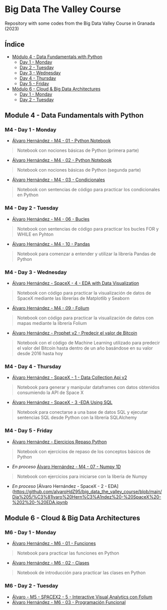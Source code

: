 # Big Data The Valley Course
Repository with some codes from the Big Data Valley Course in Granada (2023)

## Índice
 
- [Módulo 4 - Data Fundamentals with Python](#module-4---data-fundamentals-with-python)
  - [Day 1 - Monday](#m4---day-1---monday)
  - [Day 2 - Tuesday](#m4---day-2---tuesday)
  - [Day 3 - Wednesday](#m4---day-3---wednesday)
  - [Day 4 - Thursday](#m4---day-4---thursday)
  - [Day 5 - Friday](#m4---day-5---friday)
- [Módulo 6 - Cloud & Big Data Architectures](#module-6---cloud--big-data-architectures)
  - [Day 1 - Monday](#m6---day-1---monday)
  - [Day 2 - Tuesday](#m6---day-2---tuesday)


## Module 4 - Data Fundamentals with Python

### M4 - Day 1 - Monday

- [Álvaro Hernández - M4 - 01 - Python Notebook](https://github.com/alvaroHdZ95/big_data_the_valley_course/blob/main/Dia%201/%C3%81lvaro%20Hern%C3%A1ndez%20-%20M4%20-%2001%20-%20Python%20Notebook.ipynb)
> Notebook con nociones básicas de Python (primera parte)
- [Álvaro Hernández - M4 - 02 - Python Notebook](https://github.com/alvaroHdZ95/big_data_the_valley_course/blob/main/Dia%201/%C3%81lvaro%20Hern%C3%A1ndez%20-%20M4%20-%2002%20-%20Python%20Notebook.ipynb)
> Notebook con nociones básicas de Python (segunda parte)
- [Álvaro Hernández - M4 - 03 - Condicionales](https://github.com/alvaroHdZ95/big_data_the_valley_course/blob/main/Dia%201/%C3%81lvaro%20Hern%C3%A1ndez%20-%20M4%20-%2003%20-%20Condicionales.ipynb)
> Notebook con sentencias de código para practicar los condicionales en Python

### M4 - Day 2 - Tuesday

- [Álvaro Hernández - M4 - 06 - Bucles](https://github.com/alvaroHdZ95/big_data_the_valley_course/blob/main/Dia%202/%C3%81lvaro%20Hern%C3%A1ndez%20-%20M4%20-%2006%20-%20Bucles.ipynb)
> Notebook con sentencias de código para practicar los bucles FOR y WHILE en Pyhton
- [Álvaro Hernández - M4 - 10 - Pandas](https://github.com/alvaroHdZ95/big_data_the_valley_course/blob/main/Dia%202/%C3%81lvaro%20Hern%C3%A1ndez%20-%20M4%20-%2010%20-%20Pandas.ipynb)
> Notebook para comenzar a entender y utilizar la librería Pandas de Python

### M4 - Day 3 - Wednesday

- [Álvaro Hernández -  SpaceX - 4 - EDA with Data Visualization](https://github.com/alvaroHdZ95/big_data_the_valley_course/blob/main/Dia%203/%C3%81lvaro%20Hern%C3%A1ndez%20-%20%20SpaceX%20-%204%20-%20EDA%20with%20Data%20Visualization.ipynb)
> Notebook con código para practicar la visualización de datos de SpaceX mediante las librerías de Matplotlib y Seaborn
- [Álvaro Hernández - M4 - 09 - Folium](https://github.com/alvaroHdZ95/big_data_the_valley_course/blob/main/Dia%203/%C3%81lvaro%20Hern%C3%A1ndez%20-%20M4%20-%2009%20-%20Folium.ipynb)
> Notebook con código para practicar la visualización de datos con mapas mediante la librería Folium
- [Álvaro Hernández - Prophet v2 - Predecir el valor de Bitcoin](https://github.com/alvaroHdZ95/big_data_the_valley_course/blob/main/Dia%203/%C3%81lvaro%20Hern%C3%A1ndez%20-%20Prophet%20v2%20-%20Predecir%20el%20valor%20de%20Bitcoin.ipynb)
> Notebook con el código de Machine Learning utilizado para predecir el valor del Bitcoin hasta dentro de un año basándose en su valor desde 2016 hasta hoy

### M4 - Day 4 - Thursday

- [Álvaro Hernández -  SpaceX - 1 - Data Collection Api v2](https://github.com/alvaroHdZ95/big_data_the_valley_course/blob/main/Dia%204/%C3%81lvaro%20Hern%C3%A1ndez%20-%20%20SpaceX%20-%201%20-%20Data%20Collection%20Api%20v2.ipynb)
> Notebook para generar y manipular dataframes con datos obtenidos consumiendo la API de Space X
- [Álvaro Hernández -  SpaceX - 3 -EDA Using SQL](https://github.com/alvaroHdZ95/big_data_the_valley_course/blob/main/Dia%204/%C3%81lvaro%20Hern%C3%A1ndez%20-%20%20SpaceX%20-%203%20-EDA%20Using%20SQL.ipynb)
> Notebook para conectarse a una base de datos SQL y ejecutar sentencias SQL desde Python con la librería SQLAlchemy

### M4 - Day 5 - Friday

- [Álvaro Hernández - Ejercicios Repaso Python](https://github.com/alvaroHdZ95/big_data_the_valley_course/blob/main/Dia%205/%C3%81lvaro%20Hern%C3%A1ndez%20-%20Ejercicios%20Repaso%20Python.ipynb)
> Notebook con ejercicios de repaso de los conceptos básicos de Python
- *En proceso* [Álvaro Hernández - M4 - 07 - Numpy 1D](https://github.com/alvaroHdZ95/big_data_the_valley_course/blob/main/Dia%205/%C3%81lvaro%20Hern%C3%A1ndez%20-%20M4%20-%2007%20-%20Numpy%201D.ipynb)
> Notebook con ejercicios para iniciarse con la libería de Numpy
- *En proceso* [Álvaro Hernández - SpaceX - 2 - EDA](https://github.com/alvaroHdZ95/big_data_the_valley_course/blob/main/Dia%205/%C3%81lvaro%20Hern%C3%A1ndez%20-%20SpaceX%20-%202%20-%20EDA.ipynb

## Module 6 - Cloud & Big Data Architectures

### M6 - Day 1 - Monday

- [Álvaro Hernández - M6 - 01 - Funciones](https://github.com/alvaroHdZ95/big_data_the_valley_course/blob/main/Module%206/Day%201/%C3%81lvaro%20Hern%C3%A1ndez%20-%20M6%20-%2001%20-%20Funciones.ipynb)
> Notebook para practicar las funciones en Python
- [Álvaro Hernández - M6 - 02 - Clases](https://github.com/alvaroHdZ95/big_data_the_valley_course/blob/main/Module%206/Day%201/%C3%81lvaro%20Hern%C3%A1ndez%20-%20M6%20-%2002%20-%20Clases.ipynb)
> Notebook de introducción para practicar las clases en Python

### M6 - Day 2 - Tuesday
- [Álvaro - M5 - SPACEX2 - 5 - Interactive Visual Analytics con Folium](https://github.com/alvaroHdZ95/big_data_the_valley_course/blob/main/Module%206/Day%202/%C3%81lvaro%20-%20M5%20-%20SPACEX2%20-%205%20-%20Interactive%20Visual%20Analytics%20con%20Folium.ipynb)
- [Álvaro Hernández - M6 - 03 - Programación Funcional](https://github.com/alvaroHdZ95/big_data_the_valley_course/blob/main/Module%206/Day%202/%C3%81lvaro%20Hern%C3%A1ndez%20-%20M6%20-%2003%20-%20Programaci%C3%B3n%20Funcional.ipynb)
